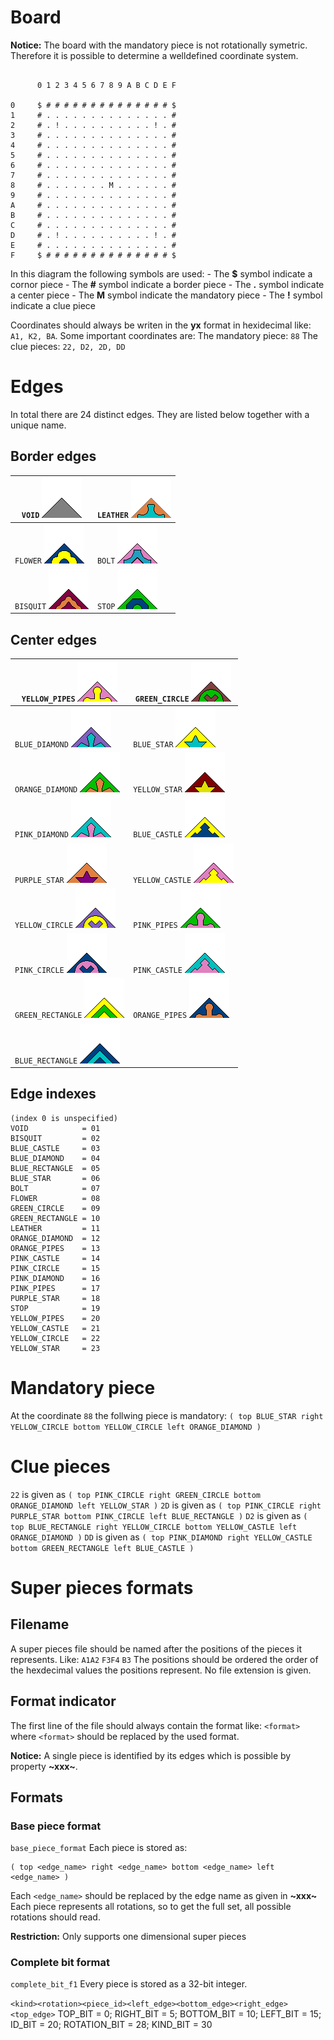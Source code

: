 # Board

**Notice:** The board with the mandatory piece is not rotationally symetric. Therefore it is possible to determine a welldefined  coordinate system.

```

      0 1 2 3 4 5 6 7 8 9 A B C D E F

0     $ # # # # # # # # # # # # # # $
1     # . . . . . . . . . . . . . . #
2     # . ! . . . . . . . . . . ! . #
3     # . . . . . . . . . . . . . . #
4     # . . . . . . . . . . . . . . #
5     # . . . . . . . . . . . . . . #
6     # . . . . . . . . . . . . . . #
7     # . . . . . . . . . . . . . . #
8     # . . . . . . . M . . . . . . #
9     # . . . . . . . . . . . . . . #
A     # . . . . . . . . . . . . . . #
B     # . . . . . . . . . . . . . . #
C     # . . . . . . . . . . . . . . #
D     # . ! . . . . . . . . . . ! . #
E     # . . . . . . . . . . . . . . #
F     $ # # # # # # # # # # # # # # $

```

In this diagram the following symbols are used:
	-  The **$** symbol indicate a cornor piece
	-  The **#** symbol indicate a border piece
	-  The **.** symbol indicate a center piece
	-  The **M** symbol indicate the mandatory piece
	-  The **!** symbol indicate a clue piece

Coordinates should always be writen in the **yx** format in hexidecimal like: `A1, K2, BA`.
Some important coordinates are:
The mandatory piece: `88`
The clue pieces: `22, D2, 2D, DD`

# Edges
In total there are 24 distinct edges. They are listed below together with a unique name.

## Border edges
| `VOID` ![img](./pieces_images/VOID.png)       | `LEATHER` ![img](./pieces_images/LEATHER.png) |
| --------------------------------------------- | --------------------------------------------- |
| `FLOWER` ![img](./pieces_images/FLOWER.png)   | `BOLT` ![img](./pieces_images/BOLT.png)       |
| `BISQUIT` ![img](./pieces_images/BISQUIT.png) | `STOP` ![img](./pieces_images/STOP.png)       |

## Center edges
| `YELLOW_PIPES` ![img](./pieces_images/YELLOW_PIPES.png)       | `GREEN_CIRCLE` ![img](./pieces_images/GREEN_CIRCLE.png)   |
| ------------------------------------------------------------- | --------------------------------------------------------- |
| `BLUE_DIAMOND` ![img](./pieces_images/BLUE_DIAMOND.png)       | `BLUE_STAR` ![img](./pieces_images/BLUE_STAR.png)         |
| `ORANGE_DIAMOND` ![img](./pieces_images/ORANGE_DIAMOND.png)   | `YELLOW_STAR` ![img](./pieces_images/YELLOW_STAR.png)     |
| `PINK_DIAMOND` ![img](./pieces_images/PINK_DIAMOND.png)       | `BLUE_CASTLE` ![img](./pieces_images/BLUE_CASTLE.png)     |
| `PURPLE_STAR` ![img](./pieces_images/PURPLE_STAR.png)         | `YELLOW_CASTLE` ![img](./pieces_images/YELLOW_CASTLE.png) |
| `YELLOW_CIRCLE` ![img](./pieces_images/YELLOW_CIRCLE.png)     | `PINK_PIPES` ![img](./pieces_images/PINK_PIPES.png)       |
| `PINK_CIRCLE` ![img](./pieces_images/PINK_CIRCLE.png)         | `PINK_CASTLE` ![img](./pieces_images/PINK_CASTLE.png)     |
| `GREEN_RECTANGLE` ![img](./pieces_images/GREEN_RECTANGLE.png) | `ORANGE_PIPES` ![img](./pieces_images/ORANGE_PIPES.png)   |
| `BLUE_RECTANGLE` ![img](./pieces_images/BLUE_RECTANGLE.png)   |                                                           |

## Edge indexes
```
(index 0 is unspecified)
VOID            = 01 
BISQUIT         = 02 
BLUE_CASTLE     = 03 
BLUE_DIAMOND    = 04 
BLUE_RECTANGLE  = 05 
BLUE_STAR       = 06 
BOLT            = 07 
FLOWER          = 08 
GREEN_CIRCLE    = 09 
GREEN_RECTANGLE = 10 
LEATHER         = 11 
ORANGE_DIAMOND  = 12 
ORANGE_PIPES    = 13 
PINK_CASTLE     = 14 
PINK_CIRCLE     = 15 
PINK_DIAMOND    = 16 
PINK_PIPES      = 17 
PURPLE_STAR     = 18 
STOP            = 19 
YELLOW_PIPES    = 20 
YELLOW_CASTLE   = 21 
YELLOW_CIRCLE   = 22 
YELLOW_STAR     = 23 
```

# Mandatory piece
At the coordinate `88` the follwing piece is mandatory: `( top BLUE_STAR right YELLOW_CIRCLE bottom YELLOW_CIRCLE left ORANGE_DIAMOND )`

# Clue pieces
`22` is given as `( top PINK_CIRCLE right GREEN_CIRCLE bottom ORANGE_DIAMOND left YELLOW_STAR )`
`2D` is given as `( top PINK_CIRCLE right PURPLE_STAR bottom PINK_CIRCLE left BLUE_RECTANGLE )`
`D2` is given as `( top BLUE_RECTANGLE right YELLOW_CIRCLE bottom YELLOW_CASTLE left ORANGE_DIAMOND )`
`DD` is given as `( top PINK_DIAMOND right YELLOW_CASTLE bottom GREEN_RECTANGLE left BLUE_CASTLE )`

# Super pieces formats

## Filename
A super pieces file should be named after the positions of the pieces it represents. Like:
`A1A2` `F3F4` `B3`
The positions should be ordered the order of the hexdecimal values the positions represent. No file extension is given.

## Format indicator
The first line of the file should always contain the format like:
``<format>`` where `<format>` should be replaced by the used format.

**Notice:** A single piece is identified by its edges which is possible by property **~xxx~**.

## Formats

### Base piece format
``base_piece_format``
Each piece is stored as: 
```
( top <edge_name> right <edge_name> bottom <edge_name> left <edge_name> )
```
Each `<edge_name>` should be replaced by the edge name as given in **~xxx~**
Each piece represents all rotations, so to get the full set, all possible rotations should read.

**Restriction:** Only supports one dimensional super pieces
 
### Complete bit format
``complete_bit_f1``
Every piece is stored as a 32-bit integer. 

`<kind><rotation><piece_id><left_edge><bottom_edge><right_edge><top_edge>`
TOP_BIT         = 0;
RIGHT_BIT       = 5;
BOTTOM_BIT      = 10;
LEFT_BIT        = 15;
ID_BIT          = 20;
ROTATION_BIT    = 28;
KIND_BIT        = 30







